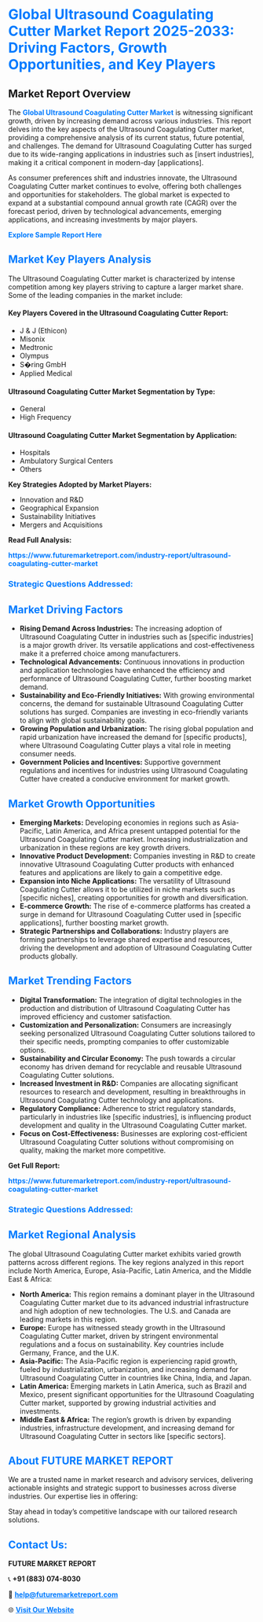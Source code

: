 <h1 style="color: #007BFF;">Global Ultrasound Coagulating Cutter Market Report 2025-2033: Driving Factors, Growth Opportunities, and Key Players</h1>

<section id="overview">
<h2>Market Report Overview</h2>
<p>The <a href="https://www.futuremarketreport.com/industry-report/ultrasound-coagulating-cutter-market" style="color: #007BFF; text-decoration: none;"><strong>Global Ultrasound Coagulating Cutter Market</strong></a> is witnessing significant growth, driven by increasing demand across various industries. This report delves into the key aspects of the Ultrasound Coagulating Cutter market, providing a comprehensive analysis of its current status, future potential, and challenges. The demand for Ultrasound Coagulating Cutter has surged due to its wide-ranging applications in industries such as [insert industries], making it a critical component in modern-day [applications].</p>
<p>As consumer preferences shift and industries innovate, the Ultrasound Coagulating Cutter market continues to evolve, offering both challenges and opportunities for stakeholders. The global market is expected to expand at a substantial compound annual growth rate (CAGR) over the forecast period, driven by technological advancements, emerging applications, and increasing investments by major players.</p>
</section>

<section id="overview">
<p><a href="https://www.futuremarketreport.com/request-sample/reportId=79227" style="color: #007BFF; text-decoration: none;"><strong>Explore Sample Report Here</strong></a></p>
</section>

<section id="key-players">
<h2 style="color: #007BFF;">Market Key Players Analysis</h2>
<p>The Ultrasound Coagulating Cutter market is characterized by intense competition among key players striving to capture a larger market share. Some of the leading companies in the market include:</p>
<h4>Key Players Covered in the Ultrasound Coagulating Cutter Report:</h4>
<ul><li>J &amp; J (Ethicon)</li><li>Misonix</li><li>Medtronic</li><li>Olympus</li><li>S�ring GmbH</li><li>Applied Medical</li></ul>
<h4>Ultrasound Coagulating Cutter Market Segmentation by Type:</h4>
<ul><li>General</li><li>High Frequency</li></ul>

<h4>Ultrasound Coagulating Cutter Market Segmentation by Application:</h4>
<ul><li>Hospitals</li><li>Ambulatory Surgical Centers</li><li>Others</li></ul>
<p><strong>Key Strategies Adopted by Market Players:</strong></p>
<ul>
<li>Innovation and R&D</li>
<li>Geographical Expansion</li>
<li>Sustainability Initiatives</li>
<li>Mergers and Acquisitions</li>
</ul>
</section>

<section>
<p><strong>Read Full Analysis: </strong></p><a href="https://www.futuremarketreport.com/industry-report/ultrasound-coagulating-cutter-market" style="color: #007BFF; text-decoration: none;"><strong>https://www.futuremarketreport.com/industry-report/ultrasound-coagulating-cutter-market</strong></a>
<h3 style="color: #007BFF;">Strategic Questions Addressed:</h3>
</section>

<section id="driving-factors">
<h2 style="color: #007BFF;">Market Driving Factors</h2>
<ul>
<li><strong>Rising Demand Across Industries:</strong> The increasing adoption of Ultrasound Coagulating Cutter in industries such as [specific industries] is a major growth driver. Its versatile applications and cost-effectiveness make it a preferred choice among manufacturers.</li>
<li><strong>Technological Advancements:</strong> Continuous innovations in production and application technologies have enhanced the efficiency and performance of Ultrasound Coagulating Cutter, further boosting market demand.</li>
<li><strong>Sustainability and Eco-Friendly Initiatives:</strong> With growing environmental concerns, the demand for sustainable Ultrasound Coagulating Cutter solutions has surged. Companies are investing in eco-friendly variants to align with global sustainability goals.</li>
<li><strong>Growing Population and Urbanization:</strong> The rising global population and rapid urbanization have increased the demand for [specific products], where Ultrasound Coagulating Cutter plays a vital role in meeting consumer needs.</li>
<li><strong>Government Policies and Incentives:</strong> Supportive government regulations and incentives for industries using Ultrasound Coagulating Cutter have created a conducive environment for market growth.</li>
</ul>
</section>

<section id="growth-opportunities">
<h2 style="color: #007BFF;">Market Growth Opportunities</h2>
<ul>
<li><strong>Emerging Markets:</strong> Developing economies in regions such as Asia-Pacific, Latin America, and Africa present untapped potential for the Ultrasound Coagulating Cutter market. Increasing industrialization and urbanization in these regions are key growth drivers.</li>
<li><strong>Innovative Product Development:</strong> Companies investing in R&D to create innovative Ultrasound Coagulating Cutter products with enhanced features and applications are likely to gain a competitive edge.</li>
<li><strong>Expansion into Niche Applications:</strong> The versatility of Ultrasound Coagulating Cutter allows it to be utilized in niche markets such as [specific niches], creating opportunities for growth and diversification.</li>
<li><strong>E-commerce Growth:</strong> The rise of e-commerce platforms has created a surge in demand for Ultrasound Coagulating Cutter used in [specific applications], further boosting market growth.</li>
<li><strong>Strategic Partnerships and Collaborations:</strong> Industry players are forming partnerships to leverage shared expertise and resources, driving the development and adoption of Ultrasound Coagulating Cutter products globally.</li>
</ul>
</section>

<section id="trending-factors">
<h2 style="color: #007BFF;">Market Trending Factors</h2>
<ul>
<li><strong>Digital Transformation:</strong> The integration of digital technologies in the production and distribution of Ultrasound Coagulating Cutter has improved efficiency and customer satisfaction.</li>
<li><strong>Customization and Personalization:</strong> Consumers are increasingly seeking personalized Ultrasound Coagulating Cutter solutions tailored to their specific needs, prompting companies to offer customizable options.</li>
<li><strong>Sustainability and Circular Economy:</strong> The push towards a circular economy has driven demand for recyclable and reusable Ultrasound Coagulating Cutter solutions.</li>
<li><strong>Increased Investment in R&D:</strong> Companies are allocating significant resources to research and development, resulting in breakthroughs in Ultrasound Coagulating Cutter technology and applications.</li>
<li><strong>Regulatory Compliance:</strong> Adherence to strict regulatory standards, particularly in industries like [specific industries], is influencing product development and quality in the Ultrasound Coagulating Cutter market.</li>
<li><strong>Focus on Cost-Effectiveness:</strong> Businesses are exploring cost-efficient Ultrasound Coagulating Cutter solutions without compromising on quality, making the market more competitive.</li>
</ul>
</section>

<section>
<p><strong>Get Full Report: </strong></p><a href="https://www.futuremarketreport.com/industry-report/ultrasound-coagulating-cutter-market" style="color: #007BFF; text-decoration: none;"><strong>https://www.futuremarketreport.com/industry-report/ultrasound-coagulating-cutter-market</strong></a>
<h3 style="color: #007BFF;">Strategic Questions Addressed:</h3>
</section>


<section id="regional-analysis">
<h2 style="color: #007BFF;">Market Regional Analysis</h2>
<p>The global Ultrasound Coagulating Cutter market exhibits varied growth patterns across different regions. The key regions analyzed in this report include North America, Europe, Asia-Pacific, Latin America, and the Middle East & Africa:</p>
<ul>
<li><strong>North America:</strong> This region remains a dominant player in the Ultrasound Coagulating Cutter market due to its advanced industrial infrastructure and high adoption of new technologies. The U.S. and Canada are leading markets in this region.</li>
<li><strong>Europe:</strong> Europe has witnessed steady growth in the Ultrasound Coagulating Cutter market, driven by stringent environmental regulations and a focus on sustainability. Key countries include Germany, France, and the U.K.</li>
<li><strong>Asia-Pacific:</strong> The Asia-Pacific region is experiencing rapid growth, fueled by industrialization, urbanization, and increasing demand for Ultrasound Coagulating Cutter in countries like China, India, and Japan.</li>
<li><strong>Latin America:</strong> Emerging markets in Latin America, such as Brazil and Mexico, present significant opportunities for the Ultrasound Coagulating Cutter market, supported by growing industrial activities and investments.</li>
<li><strong>Middle East & Africa:</strong> The region’s growth is driven by expanding industries, infrastructure development, and increasing demand for Ultrasound Coagulating Cutter in sectors like [specific sectors].</li>
</ul>
</section>

<footer>
<h2 style="color: #007BFF;">About FUTURE MARKET REPORT</h2>
<p>We are a trusted name in market research and advisory services, delivering actionable insights and strategic support to businesses across diverse industries. Our expertise lies in offering:</p>

<p>Stay ahead in today’s competitive landscape with our tailored research solutions.</p>

<h2 style="color: #007BFF;">Contact Us:</h2>
<p><strong>FUTURE MARKET REPORT</strong></p>
<p>📞 <strong>+91 (883) 074-8030</strong></p>
<p>📧 <strong><a href="mailto:help@futuremarketreport.com" style="color: #007BFF;">help@futuremarketreport.com</a></strong></p>
<p>🌐 <strong><a href="https://www.futuremarketreport.com/" style="color: #007BFF;">Visit Our Website</a></strong></p>
</footer>